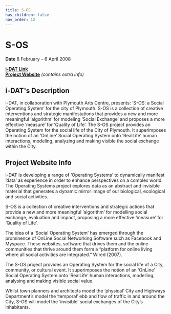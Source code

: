 ```yaml
---
title: S-OS
has_children: false
nav_order: 12
---
```


# S-OS

**Date** 8 February – 6 April 2008

**[i-DAT Link](https://i-dat.org/2008-social-operating-system/)**  
**[Project Website](http://s-os.i-dat.org/)** _(contains extra info)_

## i-DAT's Description

i-DAT, in collaboration with Plymouth Arts Centre, presents: ‘S-OS: a Social Operating System’ for the city of Plymouth. S-OS is a collection of creative interventions and strategic manifestations that provides a new and more meaningful ‘algorithm’ for modeling ‘Social Exchange’ and proposes a more effective ‘measure’ for ‘Quality of Life’. The S-OS project provides an Operating System for the social life of the City of Plymouth. It superimposes the notion of an ‘OnLine’ Social Operating System onto ‘RealLife’ human interactions, modeling, analyzing and making visible the social exchange within the City.

## Project Website Info

i-DAT is developing a range of ‘Operating Systems’ to dynamically manifest ‘data’ as experience in order to enhance perspectives on a complex world. The Operating Systems project explores data as an abstract and invisible material that generates a dynamic mirror image of our biological, ecological and social activities.

S-OS is a collection of creative interventions and strategic actions that provide a new and more meaningful ‘algorithm’ for modelling social exchange, evaluation and impact, proposing a more effective ‘measure’ for ‘Quality of Life’.

The idea of a ‘Social Operating System’ has emerged through the prominence of OnLine Social Networking Software such as Facebook and Myspace. These websites, software that drives them and the online communities that thrive around them form a “platform for online living where all social activities are integrated.” Wired (2007).

The S-OS project provides an Operating System for the social life of a City, community, or cultural event. It superimposes the notion of an ‘OnLine’ Social Operating System onto ‘RealLife’ human interactions, modelling, analysing and making visible social value.

Whilst town planners and architects model the ‘physical’ City and Highways Department’s model the ‘temporal’ ebb and flow of traffic in and around the City, S-OS will model the ‘invisible’ social exchanges of the City’s inhabitants.
